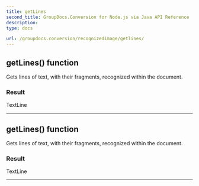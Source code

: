 ```yaml
---
title: getLines
second_title: GroupDocs.Conversion for Node.js via Java API Reference
description: 
type: docs

url: /groupdocs.conversion/recognizedimage/getlines/
---
```


## getLines()  function
Gets lines of text, with their fragments, recognized within the document.

### Result
TextLine


---


## getLines()  function
Gets lines of text, with their fragments, recognized within the document.

### Result
TextLine


---


